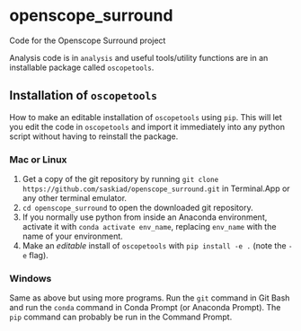 # openscope_surround

Code for the Openscope Surround project

Analysis code is in `analysis` and useful tools/utility functions are in an
installable package called `oscopetools`.

## Installation of `oscopetools`

How to make an editable installation of `oscopetools` using `pip`. This will
let you edit the code in `oscopetools` and import it immediately into any
python script without having to reinstall the package.

### Mac or Linux

1. Get a copy of the git repository by running `git clone
   https://github.com/saskiad/openscope_surround.git` in Terminal.App or any
   other terminal emulator.
2. `cd openscope_surround` to open the downloaded git repository.
3. If you normally use python from inside an Anaconda environment, activate it
   with `conda activate env_name`, replacing `env_name` with the name of your
   environment.
4. Make an *editable* install of `oscopetools` with `pip install -e .` (note
   the `-e` flag).

### Windows

Same as above but using more programs. Run the `git` command in Git Bash and
run the `conda` command in Conda Prompt (or Anaconda Prompt). The `pip` command
can probably be run in the Command Prompt.
